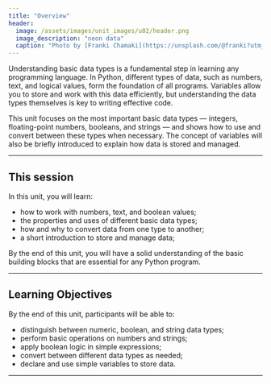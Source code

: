 ```yaml
---
title: "Overview"
header:
  image: /assets/images/unit_images/u02/header.png
  image_description: "neon data"
  caption: "Photo by [Franki Chamaki](https://unsplash.com/@franki?utm_source=unsplash&amp;utm_medium=referral&amp;utm_content=creditCopyText) [from unsplash](https://unsplash.com/s/photos/data?utm_source=unsplash&amp;utm_medium=referral&amp;utm_content=creditCopyText)"
---
```

<!--more-->

Understanding basic data types is a fundamental step in learning any programming language. In Python, different types of data, such as numbers, text, and logical values, form the foundation of all programs. Variables allow you to store and work with this data efficiently, but understanding the data types themselves is key to writing effective code.

This unit focuses on the most important basic data types — integers, floating-point numbers, booleans, and strings — and shows how to use and convert between these types when necessary. The concept of variables will also be briefly introduced to explain how data is stored and managed.

---

## This session
In this unit, you will learn:
- how to work with numbers, text, and boolean values;
- the properties and uses of different basic data types;
- how and why to convert data from one type to another;
- a short introduction to store and manage data;

By the end of this unit, you will have a solid understanding of the basic building blocks that are essential for any Python program.

---

## Learning Objectives
By the end of this unit, participants will be able to:

* distinguish between numeric, boolean, and string data types;
* perform basic operations on numbers and strings;
* apply boolean logic in simple expressions;
* convert between different data types as needed;
* declare and use simple variables to store data.

---

